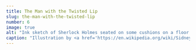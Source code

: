```yaml
---
title: The Man with the Twisted Lip
slug: the-man-with-the-twisted-lip
number: 6
image: true
alt: "Ink sketch of Sherlock Holmes seated on some cushions on a floor with the caption &#8220;The pipe was still between his lips&#8221;"
caption: "Illustration by <a href='https://en.wikipedia.org/wiki/Sidney_Paget' class='dark-blue no-underline hover-dark-red'>Sidney Paget</a>, 1892"
---
```

